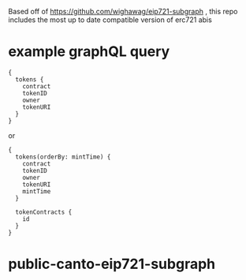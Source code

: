 Based off of https://github.com/wighawag/eip721-subgraph , this repo includes the most up to date compatible version of erc721 abis

# example graphQL query
```
{
  tokens {
    contract
    tokenID
    owner
    tokenURI
  }
}
```


or

```
{
  tokens(orderBy: mintTime) {
    contract
    tokenID
    owner
    tokenURI
    mintTime
  }
  
  tokenContracts {
    id
  }
}
```
# public-canto-eip721-subgraph

